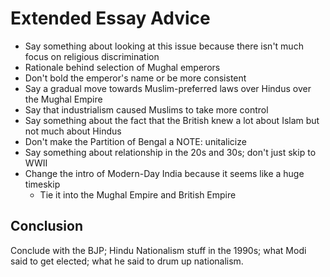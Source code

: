 # Extended Essay Advice

* Say something about looking at this issue because there isn't much focus on religious discrimination 
* Rationale behind selection of Mughal emperors
* Don't bold the emperor's name or be more consistent 
* Say a gradual move towards Muslim-preferred laws over Hindus over the Mughal Empire 
* Say that industrialism caused Muslims to take more control 
* Say something about the fact that the British knew a lot about Islam but not much about Hindus 
* Don't make the Partition of Bengal a NOTE: unitalicize 
* Say something about relationship in the 20s and 30s; don't just skip to WWII 
* Change the intro of Modern-Day India because it seems like a huge timeskip
  * Tie it into the Mughal Empire and British Empire 

## Conclusion

Conclude with the BJP; Hindu Nationalism stuff in the 1990s; what Modi said to get elected; what he said to drum up nationalism. 

